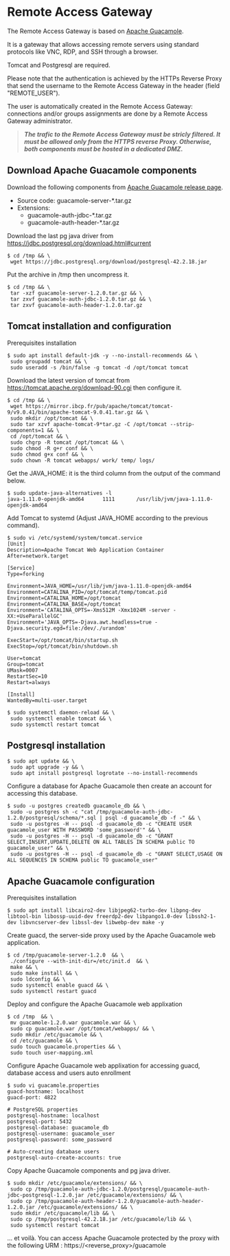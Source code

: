 # Remote Access Gateway

The Remote Access Gateway is based on [Apache Guacamole](https://guacamole.apache.org/).

It is a gateway that allows accessing remote servers using standard protocols like VNC, RDP, and SSH through a browser.

Tomcat and Postgresql are required.

Please note that the authentication is achieved by the HTTPs Reverse Proxy that send the username to the Remote Access Gateway in the header (field "REMOTE_USER").

The user is automatically created in the Remote Access Gateway: connections and/or groups assignments are done by a Remote Access Gateway administrator.

>***The trafic to the Remote Access Gateway must be stricly filtered. It must be allowed only from the HTTPS reverse Proxy. Otherwise, both components must be hosted in a dedicated DMZ.***

## Download Apache Guacamole components
Download the following components from [Apache Guacamole release page](https://guacamole.apache.org/releases/).
* Source code: guacamole-server-*.tar.gz
* Extensions:
  * guacamole-auth-jdbc-*.tar.gz
  * guacamole-auth-header-*.tar.gz

Download the last pg java driver from https://jdbc.postgresql.org/download.html#current
```
$ cd /tmp && \
 wget https://jdbc.postgresql.org/download/postgresql-42.2.18.jar
```

Put the archive in /tmp then uncompress it.
```
$ cd /tmp && \
 tar -xzf guacamole-server-1.2.0.tar.gz && \
 tar zxvf guacamole-auth-jdbc-1.2.0.tar.gz && \
 tar zxvf guacamole-auth-header-1.2.0.tar.gz
```
## Tomcat installation and configuration
Prerequisites installation
```
$ sudo apt install default-jdk -y --no-install-recommends && \
 sudo groupadd tomcat && \
 sudo useradd -s /bin/false -g tomcat -d /opt/tomcat tomcat
```
Download the latest version of tomcat from https://tomcat.apache.org/download-90.cgi then configure it.
```
$ cd /tmp && \
 wget https://mirror.ibcp.fr/pub/apache/tomcat/tomcat-9/v9.0.41/bin/apache-tomcat-9.0.41.tar.gz && \
 sudo mkdir /opt/tomcat && \
 sudo tar xzvf apache-tomcat-9*tar.gz -C /opt/tomcat --strip-components=1 && \
 cd /opt/tomcat && \
 sudo chgrp -R tomcat /opt/tomcat && \
 sudo chmod -R g+r conf && \
 sudo chmod g+x conf && \
 sudo chown -R tomcat webapps/ work/ temp/ logs/
```
Get the JAVA_HOME: it is the third column from the output of the command below.
```
$ sudo update-java-alternatives -l
java-1.11.0-openjdk-amd64      1111       /usr/lib/jvm/java-1.11.0-openjdk-amd64
```
Add Tomcat to systemd (Adjust JAVA_HOME according to the previous command).
```
$ sudo vi /etc/systemd/system/tomcat.service
[Unit]
Description=Apache Tomcat Web Application Container
After=network.target

[Service]
Type=forking

Environment=JAVA_HOME=/usr/lib/jvm/java-1.11.0-openjdk-amd64
Environment=CATALINA_PID=/opt/tomcat/temp/tomcat.pid
Environment=CATALINA_HOME=/opt/tomcat
Environment=CATALINA_BASE=/opt/tomcat
Environment='CATALINA_OPTS=-Xms512M -Xmx1024M -server -XX:+UseParallelGC'
Environment='JAVA_OPTS=-Djava.awt.headless=true -Djava.security.egd=file:/dev/./urandom'

ExecStart=/opt/tomcat/bin/startup.sh
ExecStop=/opt/tomcat/bin/shutdown.sh

User=tomcat
Group=tomcat
UMask=0007
RestartSec=10
Restart=always

[Install]
WantedBy=multi-user.target

$ sudo systemctl daemon-reload && \
 sudo systemctl enable tomcat && \
 sudo systemctl restart tomcat
```

## Postgresql installation

```
$ sudo apt update && \
 sudo apt upgrade -y && \
 sudo apt install postgresql logrotate --no-install-recommends
```

Configure a database for Apache Guacamole then create an account for accessing this database.
```
$ sudo -u postgres createdb guacamole_db && \
 sudo -u postgres sh -c "cat /tmp/guacamole-auth-jdbc-1.2.0/postgresql/schema/*.sql | psql -d guacamole_db -f -" && \
 sudo -u postgres -H -- psql -d guacamole_db -c "CREATE USER guacamole_user WITH PASSWORD 'some_password'" && \
 sudo -u postgres -H -- psql -d guacamole_db -c "GRANT SELECT,INSERT,UPDATE,DELETE ON ALL TABLES IN SCHEMA public TO guacamole_user" && \
 sudo -u postgres -H -- psql -d guacamole_db -c "GRANT SELECT,USAGE ON ALL SEQUENCES IN SCHEMA public TO guacamole_user"
```
## Apache Guacamole configuration
Prerequisites installation
```
$ sudo apt install libcairo2-dev libjpeg62-turbo-dev libpng-dev libtool-bin libossp-uuid-dev freerdp2-dev libpango1.0-dev libssh2-1-dev libvncserver-dev libssl-dev libwebp-dev make -y
```
Create guacd, the server-side proxy used by the Apache Guacamole web application. 
```
$ cd /tmp/guacamole-server-1.2.0  && \
 ./configure --with-init-dir=/etc/init.d  && \
 make && \
 sudo make install && \
 sudo ldconfig && \
 sudo systemctl enable guacd && \
 sudo systemctl restart guacd
```
Deploy and configure the Apache Guacamole web applixation
```
$ cd /tmp  && \
 mv guacamole-1.2.0.war guacamole.war && \
 sudo cp guacamole.war /opt/tomcat/webapps/ && \
 sudo mkdir /etc/guacamole && \
 cd /etc/guacamole && \
 sudo touch guacamole.properties && \
 sudo touch user-mapping.xml
```
Configure Apache Guacamole web applixation for accessing guacd, database access and users auto enrollment
```
$ sudo vi guacamole.properties
guacd-hostname: localhost
guacd-port: 4822

# PostgreSQL properties
postgresql-hostname: localhost
postgresql-port: 5432
postgresql-database: guacamole_db
postgresql-username: guacamole_user
postgresql-password: some_password

# Auto-creating database users
postgresql-auto-create-accounts: true
```
Copy Apache Guacamole components and pg java driver.
```
$ sudo mkdir /etc/guacamole/extensions/ && \
 sudo cp /tmp/guacamole-auth-jdbc-1.2.0/postgresql/guacamole-auth-jdbc-postgresql-1.2.0.jar /etc/guacamole/extensions/ && \
 sudo cp /tmp/guacamole-auth-header-1.2.0/guacamole-auth-header-1.2.0.jar /etc/guacamole/extensions/ && \
 sudo mkdir /etc/guacamole/lib && \
 sudo cp /tmp/postgresql-42.2.18.jar /etc/guacamole/lib && \
 sudo systemctl restart tomcat
```

... et voilà.
You can access Apache Guacamole protected by the proxy with the following URM : https://<reverse_proxy>/guacamole
